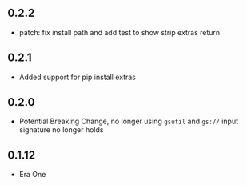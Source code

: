 ## 0.2.2
- patch: fix install path and add test to show strip extras return

## 0.2.1
- Added support for pip install extras

## 0.2.0

- Potential Breaking Change, no longer using `gsutil` and `gs://` input signature no longer holds


## 0.1.12
- Era One 